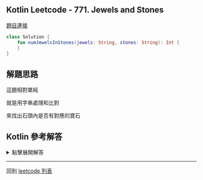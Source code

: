 ## Kotlin Leetcode - 771. Jewels and Stones

[題目連接](https://leetcode.com/problems/jewels-and-stones/)

```kotlin
class Solution {
    fun numJewelsInStones(jewels: String, stones: String): Int {
    }
}
```

## 解題思路

這題相對單純

就是用字串處理和比對

來找出石頭內是否有對應的寶石

## Kotlin 參考解答

<details>
  <summary markdown='span'>點擊展開解答</summary>
    
```kotlin
class Solution {
    fun numJewelsInStones(jewels: String, stones: String): Int {
        var ans = 0
        for (stone in stones) {
            if (jewels.contains(stone)) {
                ans++
            }
        }
        return ans
    }
}
```


這個邏輯可以更加簡化為一行

```kotlin
class Solution {
    fun numJewelsInStones(jewels: String, stones: String) = stones.count { it in jewels }
}
```
</details>

------

回到 [leetcode 列表](index.md)
